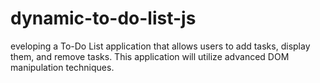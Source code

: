 # dynamic-to-do-list-js
eveloping a To-Do List application that allows users to add tasks, display them, and remove tasks. This application will utilize advanced DOM manipulation techniques.
